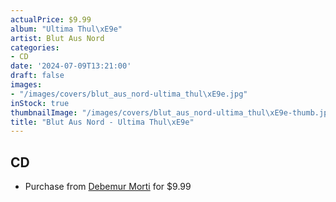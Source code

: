 ```yaml
---
actualPrice: $9.99
album: "Ultima Thul\xE9e"
artist: Blut Aus Nord
categories:
- CD
date: '2024-07-09T13:21:00'
draft: false
images:
- "/images/covers/blut_aus_nord-ultima_thul\xE9e.jpg"
inStock: true
thumbnailImage: "/images/covers/blut_aus_nord-ultima_thul\xE9e-thumb.jpg"
title: "Blut Aus Nord - Ultima Thul\xE9e"
---
```


## CD
* Purchase from [Debemur Morti](https://debemurmorti.aisamerch.com/item/105706) for $9.99
